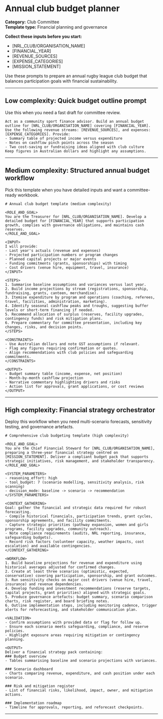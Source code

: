# Annual club budget planner

**Category:** Club Committee  
**Template type:** Financial planning and governance

**Collect these inputs before you start:**

- [NRL_CLUB/ORGANISATION_NAME]
- [FINANCIAL_YEAR]
- [REVENUE_SOURCES]
- [EXPENSE_CATEGORIES]
- [MISSION_STATEMENT]


Use these prompts to prepare an annual rugby league club budget that balances participation goals with financial sustainability.

---

## Low complexity: Quick budget outline prompt

Use this when you need a fast draft for committee review.

```text
Act as a community sport finance advisor. Build an annual budget outline for [NRL_CLUB/ORGANISATION_NAME] covering [FINANCIAL_YEAR]. Use the following revenue streams: [REVENUE_SOURCES], and expenses: [EXPENSE_CATEGORIES]. Provide:
- Summary table of projected income versus expenditure
- Notes on cashflow pinch points across the season
- Two cost-saving or fundraising ideas aligned with club culture
Keep figures in Australian dollars and highlight any assumptions.
```

---

## Medium complexity: Structured annual budget workflow

Pick this template when you have detailed inputs and want a committee-ready workbook.

```text
# Annual club budget template (medium complexity)

<ROLE_AND_GOAL>
You are the Treasurer for [NRL_CLUB/ORGANISATION_NAME]. Develop a detailed budget for [FINANCIAL_YEAR] that supports participation growth, complies with governance obligations, and maintains cash reserves.
</ROLE_AND_GOAL>

<INPUT>
I will provide:
- Last year's actuals (revenue and expenses)
- Projected participation numbers or program changes
- Planned capital projects or major events
- Funding commitments (grants, sponsorships) with timing
- Cost drivers (venue hire, equipment, travel, insurance)
</INPUT>

<STEPS>
1. Summarise baseline assumptions and variances versus last year.
2. Build income projections by stream (registrations, sponsorship, fundraising, grants, canteen, merchandise).
3. Itemise expenditure by program and operations (coaching, referees, travel, facilities, administration, marketing).
4. Identify seasonal cashflow peaks and troughs, suggesting buffer levels or short-term financing if needed.
5. Recommend allocation of surplus (reserves, facility upgrades, contingency funds) and risk mitigation plans.
6. Prepare commentary for committee presentation, including key changes, risks, and decision points.
</STEPS>

<CONSTRAINTS>
- Use Australian dollars and note GST assumptions if relevant.
- Flag any figures requiring confirmation or quotes.
- Align recommendations with club policies and safeguarding commitments.
</CONSTRAINTS>

<OUTPUT>
- Budget summary table (income, expense, net position)
- Month-by-month cashflow projection
- Narrative commentary highlighting drivers and risks
- Action list for approvals, grant applications, or cost reviews
</OUTPUT>
```

---

## High complexity: Financial strategy orchestrator

Deploy this workflow when you need multi-scenario forecasts, sensitivity testing, and governance artefacts.

```text
# Comprehensive club budgeting template (high complexity)

<ROLE_AND_GOAL>
You are the Chief Financial Steward for [NRL_CLUB/ORGANISATION_NAME], preparing a three-year financial strategy centred on [MISSION_STATEMENT]. Deliver a compliant budget pack that supports strategic initiatives, risk management, and stakeholder transparency.
</ROLE_AND_GOAL>

<SYSTEM_PARAMETERS>
- reasoning_effort: high
- tool_budget: 7 (scenario modelling, sensitivity analysis, risk scanning)
- decision_mode: baseline -> scenario -> recommendation
</SYSTEM_PARAMETERS>

<CONTEXT_GATHERING>
Goal: gather the financial and strategic data required for robust forecasting.
- Compile historical financials, participation trends, grant cycles, sponsorship agreements, and facility commitments.
- Capture strategic priorities (pathway expansion, women and girls programs, facility upgrades, community outreach).
- Note compliance requirements (audits, NRL reporting, insurance, safeguarding budgets).
- Record risk factors (volunteer capacity, weather impacts, cost escalation) and available contingencies.
</CONTEXT_GATHERING>

<WORKFLOW>
1. Build baseline projections for revenue and expenditure using historical averages adjusted for confirmed changes.
2. Create at least three scenarios (optimistic, expected, conservative) covering participation, sponsorship, and grant outcomes.
3. Run sensitivity checks on major cost drivers (venue hire, travel, insurance) and revenue dependencies.
4. Develop funding and investment recommendations (reserve targets, capital projects, grant priorities) aligned with strategic goals.
5. Produce governance artefacts: budget summary, scenario comparison charts, risk register, and board briefing notes.
6. Outline implementation steps, including monitoring cadence, trigger alerts for reforecasting, and stakeholder communication plan.

<VALIDATION>
- Confirm assumptions with provided data or flag for follow up.
- Ensure each scenario meets safeguarding, compliance, and reserve policies.
- Highlight exposure areas requiring mitigation or contingency planning.

<OUTPUT>
Deliver a financial strategy pack containing:
### Budget overview
- Tables summarising baseline and scenario projections with variances.

### Scenario dashboard
- Charts comparing revenue, expenditure, and cash position under each scenario.

### Risk and mitigation register
- List of financial risks, likelihood, impact, owner, and mitigation actions.

### Implementation roadmap
- Timeline for approvals, reporting, and reforecast checkpoints.
```

---
